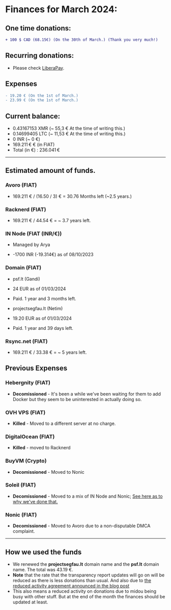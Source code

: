 # Finances for March 2024:

## One time donations:

```diff
+ 100 $ CAD (68.15€) (On the 30th of March.) (Thank you very much!)
```

## Recurring donations:

- Please check [LiberaPay](https://liberapay.com/ProjectSegfault).

## Expenses

```diff
- 19.20 € (On the 1st of March.)
- 23.99 € (On the 1st of March.)
```

## Current balance:

- 0.43167153 XMR (~ 55,3 € At the time of writing this.)
- 0.14699405 LTC (~ 11,53 € At the time of writing this.)
- 0 INR (~ 0 €)
- 169.211 € € (in FIAT)
- Total (in €) : 236.041 €

---

## Estimated amount of funds.

### Avoro (FIAT)

- 169.211 € / (16.50 / 3) € = 30.76 Months left (~2.5 years.)

### Racknerd (FIAT)

- 169.211 € / 44.54 € = ~ 3.7 years left.

### IN Node (FIAT (INR/€))

- Managed by Arya

* -1700 INR (-19.314€) as of 08/10/2023

### Domain (FIAT)

- psf.lt (Gandi)

* 24 EUR as of 01/03/2024

* Paid. 1 year and 3 months left.

- projectsegfau.lt (Netim)

* 19.20 EUR as of 01/03/2024

* Paid. 1 year and 39 days left.

### Rsync.net (FIAT)

- 169.211 € / 33.38 € = ~ 5 years left.

## Previous Expenses

### Hebergnity (FIAT)

- **Decomissioned** - It's been a while we've been waiting for them to add Docker but they seem to be uninterested in actually doing so.

### OVH VPS (FIAT)

- **Killed** - Moved to a different server at no charge.

### DigitalOcean (FIAT)

- **Killed** - moved to Racknerd

### BuyVM (Crypto)

- **Decomissioned** - Moved to Nonic

### Soleil (FIAT)

- **Decomissioned** - Moved to a mix of IN Node and Nonic; [See here as to why we've done that.](https://blog.projectsegfau.lt/the-future-of-project-segfault/)

### Nonic (FIAT)

- **Decomissioned** - Moved to Avoro due to a non-disputable DMCA complaint.

---

## How we used the funds

- We renewed the **projectsegfau.lt** domain name and the **psf.lt** domain name. The total was 43.19 €.
- **Note** that the rate that the transparency report updates will go on will be reduced as there is less donations than usual. And also due to [the reduced activity agreement announced in the blog post](https://blog.projectsegfau.lt/the-future-of-project-segfault)
- This also means a reduced activity on donations due to midou being busy with other stuff. But at the end of the month the finances should be updated at least.
